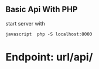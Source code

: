 ## Basic Api With PHP 

start server with 

``javascript 
php -S localhost:8000
``

# Endpoint: url/api/
